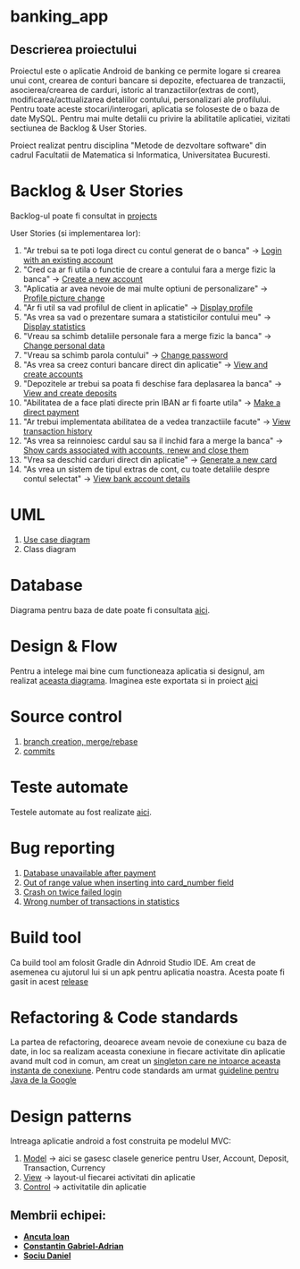 # banking_app

## Descrierea proiectului
Proiectul este o aplicatie Android de banking ce permite logare si crearea unui cont, crearea de conturi bancare si depozite, efectuarea de tranzactii, asocierea/crearea de carduri, istoric al tranzactiilor(extras de cont), modificarea/acttualizarea detaliilor contului, personalizari ale profilului. Pentru toate aceste stocari/interogari, aplicatia se foloseste de o baza de date MySQL. Pentru mai multe detalii cu privire la abilitatile aplicatiei, vizitati sectiunea de Backlog & User Stories.

Proiect realizat pentru disciplina "Metode de dezvoltare software" din cadrul Facultatii de Matematica si Informatica, Universitatea Bucuresti.


# Backlog & User Stories
Backlog-ul poate fi consultat in [projects](https://github.com/Kira060200/banking_app/projects/2)

User Stories (si implementarea lor):

1. "Ar trebui sa te poti loga direct cu contul generat de o banca" -> [Login with an existing account](https://github.com/Kira060200/banking_app/issues/3)
2. "Cred ca ar fi utila o functie de creare a contului fara a merge fizic la banca" -> [Create a new account](https://github.com/Kira060200/banking_app/issues/4)
3. "Aplicatia ar avea nevoie de mai multe optiuni de personalizare" -> [Profile picture change](https://github.com/Kira060200/banking_app/issues/25)
4. "Ar fi util sa vad profilul de client in aplicatie" -> [Display profile](https://github.com/Kira060200/banking_app/issues/5)
5. "As vrea sa vad o prezentare sumara a statisticilor contului meu" -> [Display statistics](https://github.com/Kira060200/banking_app/issues/28)
6. "Vreau sa schimb detaliile personale fara a merge fizic la banca" -> [Change personal data](https://github.com/Kira060200/banking_app/issues/25)
7. "Vreau sa schimb parola contului" -> [Change password](https://github.com/Kira060200/banking_app/issues/29)
8. "As vrea sa creez conturi bancare direct din aplicatie" -> [View and create accounts](https://github.com/Kira060200/banking_app/issues/8)
9. "Depozitele ar trebui sa poata fi deschise fara deplasarea la banca" -> [View and create deposits](https://github.com/Kira060200/banking_app/issues/9)
10. "Abilitatea de a face plati directe prin IBAN ar fi foarte utila" -> [Make a direct payment](https://github.com/Kira060200/banking_app/issues/7)
11. "Ar trebui implementata abilitatea de a vedea tranzactiile facute" -> [View transaction history](https://github.com/Kira060200/banking_app/issues/13)
12. "As vrea sa reinnoiesc cardul sau sa il inchid fara a merge la banca" -> [Show cards associated with accounts, renew and close them](https://github.com/Kira060200/banking_app/issues/12)
13. "Vrea sa deschid carduri direct din aplicatie" -> [Generate a new card](https://github.com/Kira060200/banking_app/issues/27)
14. "As vrea un sistem de tipul extras de cont, cu toate detaliile despre contul selectat" -> [View bank account details](https://github.com/Kira060200/banking_app/issues/11) 

# UML 
1. [Use case diagram](https://github.com/Kira060200/banking_app/blob/master/uml_use_diagram.jpeg)
2. Class diagram

# Database
Diagrama pentru baza de date poate fi consultata [aici](https://imgur.com/Oay0MNT.jpg). 

# Design & Flow
Pentru a intelege mai bine cum functioneaza aplicatia si designul, am realizat [aceasta diagrama](https://whimsical.com/diagrama-aplicatie-banking-GiB6MivjnXyJjdwdnpqPxK). Imaginea este exportata si in proiect [aici](https://github.com/Kira060200/banking_app/blob/master/diagrama_mds.png)



# Source control
1. [branch creation, merge/rebase](https://github.com/Kira060200/banking_app/network)
2. [commits](https://github.com/Kira060200/banking_app/commits/master)

# Teste automate
Testele automate au fost realizate [aici](https://github.com/Kira060200/banking_app/issues/1).

# Bug reporting
1. [Database unavailable after payment](https://github.com/Kira060200/banking_app/issues/33)
2. [Out of range value when inserting into card_number field](https://github.com/Kira060200/banking_app/issues/22)
3. [Crash on twice failed login](https://github.com/Kira060200/banking_app/issues/18)
4. [Wrong number of transactions in statistics](https://github.com/Kira060200/banking_app/issues/34)

# Build tool
Ca build tool am folosit Gradle din Adnroid Studio IDE. Am creat de asemenea cu ajutorul lui si un apk pentru aplicatia noastra. Acesta poate fi gasit in acest [release](https://github.com/Kira060200/banking_app/releases/tag/V1.0)

# Refactoring & Code standards
La partea de refactoring, deoarece aveam nevoie de conexiune cu baza de date, in loc sa realizam aceasta conexiune in fiecare activitate din aplicatie avand mult cod in comun, am creat un [singleton care ne intoarce aceasta instanta de conexiune](https://github.com/Kira060200/banking_app/issues/32). Pentru code standards am urmat [guideline pentru Java de la Google](https://google.github.io/styleguide/javaguide.html)

# Design patterns
Intreaga aplicatie android a fost construita pe modelul MVC:
1. [Model](https://github.com/Kira060200/banking_app/tree/master/app/src/main/java/com/example/banking_app/models) -> aici se gasesc clasele generice pentru User, Account, Deposit, Transaction, Currency
2. [View](https://github.com/Kira060200/banking_app/tree/master/app/src/main/res/layout) -> layout-ul fiecarei activitati din aplicatie
3. [Control](https://github.com/Kira060200/banking_app/tree/master/app/src/main/java/com/example/banking_app/activity) -> activitatile din aplicatie

## Membrii echipei:
- **[Ancuta Ioan](https://github.com/AncutaIoan)**
- **[Constantin Gabriel-Adrian](https://github.com/Kira060200)**
- **[Sociu Daniel](https://github.com/danielsociu)**




